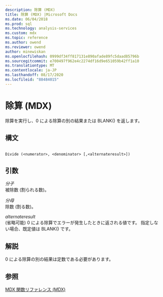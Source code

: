 ```yaml
---
description: 除算 (MDX)
title: 除算 (MDX) |Microsoft Docs
ms.date: 06/04/2018
ms.prod: sql
ms.technology: analysis-services
ms.custom: mdx
ms.topic: reference
ms.author: owend
ms.reviewer: owend
author: minewiskan
ms.openlocfilehash: 0999df34ff817131e890afade89fc5daad85796b
ms.sourcegitcommit: e700497f962e4c2274df16d9e651059b42ff1a10
ms.translationtype: MT
ms.contentlocale: ja-JP
ms.lasthandoff: 08/17/2020
ms.locfileid: "88484015"
---
```

# <a name="divide-mdx"></a>除算 (MDX)


  除算を実行し、0 による除算の別の結果または BLANK() を返します。  
  
## <a name="syntax"></a>構文  
  
```  
  
Divide (<numerator>, <denominator> [,<alternateresult>])  
```  
  
## <a name="arguments"></a>引数  
 *分子*  
 被除数 (割られる数)。  
  
 *分母*  
 除数 (割る数)。  
  
 *alternateresult*  
 (省略可能) 0 による除算でエラーが発生したときに返される値です。 指定しない場合、既定値は BLANK() です。  
  
## <a name="remarks"></a>解説  
 0 による除算の別の結果は定数である必要があります。  
  
## <a name="see-also"></a>参照  
 [MDX 関数リファレンス &#40;MDX&#41;](../mdx/mdx-function-reference-mdx.md)  
  
  
